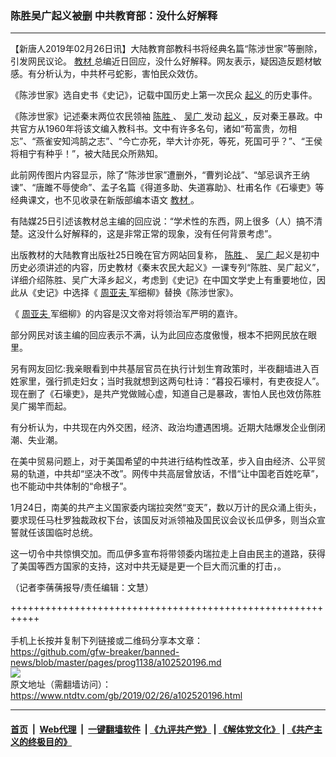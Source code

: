 ### 陈胜吴广起义被删 中共教育部：没什么好解释
------------------------

<div class="post_content">
 <p>
  【新唐人2019年02月26日讯】大陆教育部教科书将经典名篇“陈涉世家”等删除，引发网民议论。
  <a href="https://www.ntdtv.com/gb/教材.htm">
   教材
  </a>
  总编近日回应，没什么好解释。网友表示，疑因造反题材敏感。有分析认为，中共杯弓蛇影，害怕民众效仿。
 </p>
 <p>
  《陈涉世家》选自史书《史记》，记载中国历史上第一次民众
  <a href="https://www.ntdtv.com/gb/起义.htm">
   起义
  </a>
  的历史事件。
 </p>
 <p>
  《陈涉世家》记述秦末两位农民领袖
  <a href="https://www.ntdtv.com/gb/陈胜.htm">
   陈胜
  </a>
  、
  <a href="https://www.ntdtv.com/gb/吴广.htm">
   吴广
  </a>
  发动
  <a href="https://www.ntdtv.com/gb/起义.htm">
   起义
  </a>
  ，反对秦王暴政。中共官方从1960年将该文编入教科书。文中有许多名句，诸如“苟富贵，勿相忘”、“燕雀安知鸿鹄之志”、“今亡亦死，举大计亦死，等死，死国可乎？”、“王侯将相宁有种乎！”，被大陆民众所熟知。
 </p>
 <p>
  此前网传图片内容显示，除了“陈涉世家”遭删外，“曹刿论战”、“邹忌讽齐王纳谏”、“唐雎不辱使命”、孟子名篇《得道多助、失道寡助》、杜甫名作《石壕吏》等经典课文，也不见收录在新版部编本语文
  <a href="https://www.ntdtv.com/gb/教材.htm">
   教材
  </a>
  。
 </p>
 <p>
  有陆媒25日引述该教材总主编的回应说：“学术性的东西，网上很多（人）搞不清楚。这没什么好解释的，这是非常正常的现象，没有任何背景考虑”。
 </p>
 <p>
  出版教材的大陆教育出版社25日晚在官方网站回复称，
  <a href="https://www.ntdtv.com/gb/陈胜.htm">
   陈胜
  </a>
  、
  <a href="https://www.ntdtv.com/gb/吴广.htm">
   吴广
  </a>
  起义是初中历史必须讲述的内容，历史教材《秦末农民大起义》一课专列“陈胜、吴广起义”，详细介绍陈胜、吴广大泽乡起义，考虑到《史记》在中国文学史上有重要地位，因此从《史记》中选择《
  <a href="https://www.ntdtv.com/gb/周亚夫.htm">
   周亚夫
  </a>
  军细柳》替换《陈涉世家》。
 </p>
 <p>
  《
  <a href="https://www.ntdtv.com/gb/周亚夫.htm">
   周亚夫
  </a>
  军细柳》的内容是汉文帝对将领治军严明的嘉许。
 </p>
 <p>
  部分网民对该主编的回应表示不满，认为此回应态度傲慢，根本不把网民放在眼里。
 </p>
 <p>
  另有网友回忆:我亲眼看到中共基层官员在执行计划生育政策时，半夜翻墙进入百姓家里，强行抓走妇女；当时我就想到这两句杜诗：“暮投石壕村，有吏夜捉人”。现在删了《石壕吏》，是共产党做贼心虚，知道自己是暴政，害怕人民也效仿陈胜吴广揭竿而起。
 </p>
 <p>
  有分析认为，中共现在内外交困，经济、政治均遭遇困境。近期大陆爆发企业倒闭潮、失业潮。
 </p>
 <p>
  在美中贸易问题上，对于美国希望的中共进行结构性改革，步入自由经济、公平贸易的轨道，中共却“坚决不改”。网传中共高层曾放话，不惜“让中国老百姓吃草”，也不能动中共体制的“命根子”。
 </p>
 <p>
  1月24日，南美的共产主义国家委内瑞拉突然“变天”，数以万计的民众涌上街头，要求现任马杜罗独裁政权下台，该国反对派领袖及国民议会议长瓜伊多，则当众宣誓就任该国临时总统。
 </p>
 <p>
  这一切令中共惊惧交加。而瓜伊多宣布将带领委内瑞拉走上自由民主的道路，获得了美国等西方国家的支持，这对中共无疑是更一个巨大而沉重的打击，。
 </p>
 <p>
  （记者李蒨蒨报导/责任编辑：文慧）
 </p>
 <div class="single_ad">
 </div>
</div>

+++++++++++++++++++++++++++++++++++++++++++++++++++++++++++<br/><br/>
手机上长按并复制下列链接或二维码分享本文章：<br/>
https://github.com/gfw-breaker/banned-news/blob/master/pages/prog1138/a102520196.md <br/>
<a href='https://github.com/gfw-breaker/banned-news/blob/master/pages/prog1138/a102520196.md'><img src='https://github.com/gfw-breaker/banned-news/blob/master/pages/prog1138/a102520196.md.png'/></a> <br/>
原文地址（需翻墙访问）：https://www.ntdtv.com/gb/2019/02/26/a102520196.html


------------------------
#### [首页](https://github.com/gfw-breaker/banned-news/blob/master/README.md) &nbsp;|&nbsp; [Web代理](https://github.com/labour-camp/helloworld) &nbsp;|&nbsp; [一键翻墙软件](https://github.com/gfw-breaker/nogfw/blob/master/README.md) &nbsp;| [《九评共产党》](https://github.com/gfw-breaker/9ping.md/blob/master/README.md#九评之一评共产党是什么) | [《解体党文化》](https://github.com/gfw-breaker/jtdwh.md/blob/master/README.md) | [《共产主义的终极目的》](https://github.com/gfw-breaker/gczydzjmd.md/blob/master/README.md)

